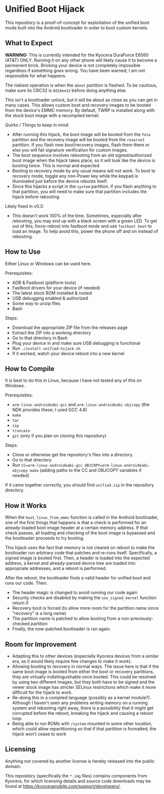 # Unified Boot Hijack

This repository is a proof-of-concept for exploitation of the unified boot mode built into the Android bootloader in order to boot custom kernels.

## What to Expect

**WARNING:** This is currently intended for the Kyocera DuraForce E6560 (AT&T) ONLY. Running it on any other phone will likely cause it to become a permenent brick. Bricking your device is not completely impossible regardless if something goes wrong. You have been warned; I am not responsible for what happens.

The riskiest operation is when the `aboot` partition is flashed. To be cautious, make sure its CRC32 is `8d24ee32` before doing anything else.

This isn't a bootloader unlock, but it will be about as close as you can get in many cases. This allows custom boot and recovery images to be booted from the device's EMMC memory. By default, TWRP is installed along with the stock boot image with a recompiled kernel.

Quirks / Things to keep in mind:

- After running this hijack, the boot image will be booted from the `fota` partition and the recovery image will be booted from the `reserve3` partition. If you flash new boot/recovery images, flash them there or else you will fail signature verification for custom images.
- The boot sequence involves rebooting from an old signed/authorized boot image when the hijack takes place, so it will look like the device is booting twice. This is normal and expected.
- Booting to recovery mode by any usual means will not work. To boot to recovery mode, toggle any non-Power key while the keypad is illuminated just before the device reboots itself.
- Since this hijacks a script in the `system` partition, if you flash anything to that partition, you will need to make sure that partition includes the hijack before rebooting.

Likely fixed in v0.3:

- This doesn't work 100% of the time. Sometimes, especially after rebooting, you may end up with a black screen with a green LED. To get out of this, force-reboot into fastboot mode and use `fastboot boot` to load an image. To help avoid this, power the phone off and on instead of rebooting.

## How to Use

Either Linux or Windows can be used here.

Prerequisites:

- ADB & Fastboot (platform tools)
- Fastboot drivers for your device (if needed)
- The latest stock ROM installed & rooted
- USB debugging enabled & authorized
- Some way to unzip files
- Bash

Steps:

- Download the appropriate ZIP file from the releases page
- Extract the ZIP into a working directory
- Go to that directory in Bash
- Plug your device in and make sure USB debugging is functional
- Run `./install-unified-hijack.sh`
- If it worked, watch your device reboot into a new kernel

## How to Compile

It is best to do this in Linux, because I have not tested any of this on Windows.

Prerequisites:
- `arm-linux-androideabi-gcc` and `arm-linux-androideabi-objcopy` (the NDK provides these; I used GCC 4.8)
- `make`
- `tar`
- `zip`
- `truncate`
- `git` (only if you plan on cloning this repository)

Steps:
- Clone or otherwise get the repository's files into a directory.
- Go to that directory
- Run `CC=arm-linux-androideabi-gcc OBJCOPY=arm-linux-androideabi-objcopy make` (adding paths to the CC and OBJCOPY variables if needed)

If it came together correctly, you should find `unified.zip` in the repository directory.

## How it Works

When the `boot_linux_from_emmc` function is called in the Android bootloader, one of the first things that happens is that a check is performed for an already-loaded boot image header at a certain memory address. If that check passes, all loading and checking of the boot image is bypassed and the bootloader proceeds to try booting.

This hijack uses the fact that memory is not cleared on reboot to make the bootloader run arbitrary code that patches and re-runs itself. Specifically, a signed image is booted first. Then, a header is loaded into the expected address, a kernel and already-parsed device tree are loaded into appropriate addresses, and a reboot is performed.

After the reboot, the bootloader finds a valid header for unified boot and runs our code. Then:
- The header magic is changed to avoid running our code again
- Security checks are disabled by making the `use_signed_kernel` function return 0
- Recovery boot is forced (to allow more room for the partition name since "recovery" is a long name)
- The partition name is patched to allow booting from a non-previously-checked partition
- Finally, the now-patched bootloader is ran again.

## Room for Improvement

- Adapting this to other devices (especially Kyocera devices from a similar era, as it would likely require few changes to make it work).
- Allowing booting to recovery in normal ways. The issue here is that if the same boot image is booted from either the boot or recovery partitions, they are virtually indistinguishable once booted. This could be resolved by using two different images, but they both have to be signed and the newer stock image has stricter SELinux restrictions which make it more difficult for the hijack to work.
- Re-doing this in a compiled language (possibly as a kernel module?). Although I haven't seen any problems writing memory on a running system and rebooting right away, there is a possibility that it might get corrupted before the reboot, breaking the hijack and causing a reboot loop.
- Being able to run ROMs with `/system` mounted in some other location, which could allow repartitioning so that if that partition is formatted, the hijack won't cease to work

## Licensing

Anything not covered by another license is hereby released into the public domain.

This repository (specifically the `*.img` files) contains components from Kyocera, for which licensing details and source code downloads may be found at https://kyoceramobile.com/support/developers/.
